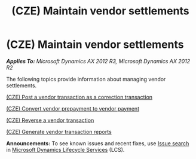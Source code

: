 ﻿---
title: (CZE) Maintain vendor settlements
TOCTitle: (CZE) Maintain vendor settlements
ms:assetid: bf716cb8-d7b9-4d21-bd3b-a6e8e264d8dd
ms:mtpsurl: https://technet.microsoft.com/en-us/library/JJ677684(v=AX.60)
ms:contentKeyID: 49384985
ms.date: 04/18/2014
mtps_version: v=AX.60
---

# (CZE) Maintain vendor settlements 


_**Applies To:** Microsoft Dynamics AX 2012 R3, Microsoft Dynamics AX 2012 R2_

The following topics provide information about managing vendor settlements.

[(CZE) Post a vendor transaction as a correction transaction](cze-post-a-vendor-transaction-as-a-correction-transaction.md)

[(CZE) Convert vendor prepayment to vendor payment](cze-convert-vendor-prepayment-to-vendor-payment.md)

[(CZE) Reverse a vendor transaction](cze-reverse-a-vendor-transaction.md)

[(CZE) Generate vendor transaction reports](cze-generate-vendor-transaction-reports.md)

  
**Announcements:** To see known issues and recent fixes, use [Issue search](http://go.microsoft.com/fwlink/?linkid=389258) in [Microsoft Dynamics Lifecycle Services](http://go.microsoft.com/fwlink/?linkid=306505) (LCS).

